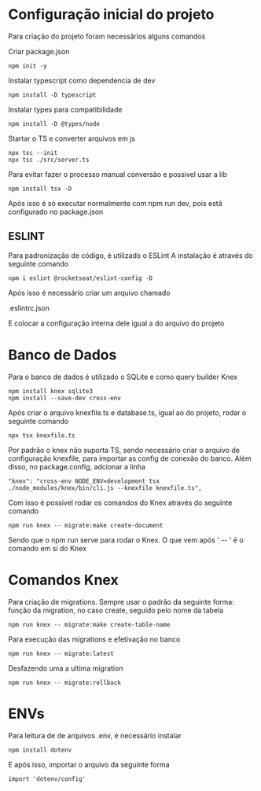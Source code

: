 # Configuração inicial do projeto

Para criação do projeto foram necessários alguns comandos

Criar package.json

    npm init -y

Instalar typescript como dependencia de dev

    npm install -D typescript

Instalar types para compatibilidade

    npm install -D @types/node

Startar o TS e converter arquivos em js

    npx tsc --init
    npx tsc ./src/server.ts

Para evitar fazer o processo manual conversão e possivel usar a lib

    npm install tsx -D

Após isso é só executar normalmente com npm run dev, pois está configurado no package.json

## ESLINT

Para padronização de código, é utilizado o ESLint
A instalação é através do seguinte comando

    npm i eslint @rocketseat/eslint-config -D

Após isso é necessário criar um arquivo chamado 

.eslintrc.json

E colocar a configuração interna dele igual a do arquivo do projeto


# Banco de Dados

Para o banco de dados é utilizado o SQLite e como query builder Knex

    npm install knex sqlite3
    npm install --save-dev cross-env

Após criar o arquivo knexfile.ts e database.ts, igual ao do projeto, rodar o seguinte comando

    npx tsx knexfile.ts

Por padrão o knex não suporta TS, sendo necessário criar o arquivo de configuração knexfile, para importar as config de conexão do banco. Além disso, no package.config, adcionar a linha 

    "knex": "cross-env NODE_ENV=development tsx ./node_modules/knex/bin/cli.js --knexfile knexfile.ts",
    
Com isso é possivel rodar os comandos do Knex através do seguinte comando

    npm run knex -- migrate:make create-document

Sendo que o npm run serve para rodar o Knex. O que vem após ' -- ' é o comando em si do Knex

# Comandos Knex

Para criação de migrations. Sempre usar o padrão da seguinte forma: função da migration, no caso create, seguido pelo nome da tabela

    npm run knex -- migrate:make create-table-name

Para execução das migrations e efetivação no banco

    npm run knex -- migrate:latest

Desfazendo uma a ultima migration

    npm run knex -- migrate:rollback

# ENVs

Para leitura de de arquivos .env, é necessário instalar

    npm install dotenv

E após isso, importar o arquivo da seguinte forma

    import 'dotenv/config'